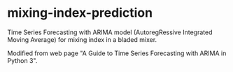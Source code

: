 # mixing-index-prediction
Time Series Forecasting with ARIMA model (AutoregRessive Integrated Moving Average) for mixing index in a bladed mixer. 

Modified from web page "A Guide to Time Series Forecasting with ARIMA in Python 3".
